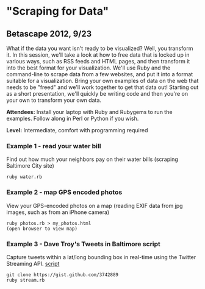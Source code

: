 # "Scraping for Data"
## Betascape 2012, 9/23

What if the data you want isn't ready to be visualized? Well, you transform it. In this session, we'll
take a look at how to free data that is locked up in various ways, such as RSS feeds and HTML pages, and
then transform it into the best format for your visualization. We'll use Ruby and the command-line to scrape
data from a few websites, and put it into a format suitable for a visualization. Bring your own examples
of data on the web that needs to be "freed" and we'll work together to get that data out! Starting out as 
a short presentation, we'll quickly be writing code and then you're on your own to transform your own data.

**Attendees:** Install your laptop with Ruby and Rubygems to run the examples. Follow along in Perl or Python if you wish.

**Level:** Intermediate, comfort with programming required

### Example 1 - read your water bill

Find out how much your neighbors pay on their water bills (scraping Baltimore City site)

    ruby water.rb

### Example 2 - map GPS encoded photos

View your GPS-encoded photos on a map (reading EXIF data from jpg images, such as from an iPhone camera)

    ruby photos.rb > my_photos.html
    (open browser to view map)

### Example 3 - Dave Troy's Tweets in Baltimore script

Capture tweets within a lat/long bounding box in real-time using the Twitter Streaming API. [script](https://gist.github.com/3742889)

    git clone https://gist.github.com/3742889
    ruby stream.rb
